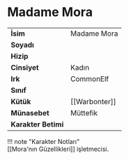 # Madame Mora   
  
<div class="grid" markdown>  
  
|  |  |  
|---|---|  
| **İsim** | Madame Mora |  
| **Soyadı** |  |  
| **Hizip** |  |  
| **Cinsiyet** | Kadın |  
| **Irk** | CommonElf |  
| **Sınıf** |  |  
| **Kütük** | [[Warbonter]] |  
| **Münasebet** | Müttefik |  
| **Karakter Betimi** |  |  
  
  
!!! note "Karakter Notları"  
	[[Mora'nın Güzellikleri]] işletmecisi.  
  
  
</div>